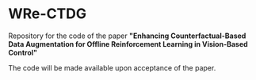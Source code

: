 # WRe-CTDG

Repository for the code of the paper <b>"Enhancing Counterfactual-Based Data Augmentation for Offline Reinforcement Learning in Vision-Based Control"</b>

The code will be made available upon acceptance of the paper.
